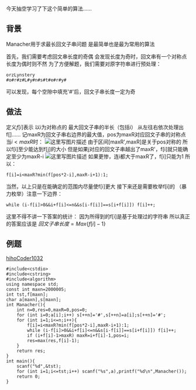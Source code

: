 今天抽空学习了下这个简单的算法……

背景
--
Manacher用于求最长回文子串问题
是最简单也是最为常用的算法

首先，我们需要考虑回文串长度的奇偶
会发现长度为奇时，回文串有一个对称点
长度为偶时则不然
为了方便解题，我们需要对原字符串进行预处理：
```
orzLynstery
#o#r#z#L#y#n#s#t#e#r#y#
```
可以发现，每个空隙中填充'#'后，回文子串长度一定为奇

做法
--
定义$f[i]$表示 以i为对称点的 最大回文子串的半长（包括i）
从左往右依次处理出f[]……
记maxR为回文子串右边界的最大值，pos为maxR对应回文子串的对称点
当$i<maxR$时：
![这里写图片描述](http://img.blog.csdn.net/20170613145617792?watermark/2/text/aHR0cDovL2Jsb2cuY3Nkbi5uZXQvbGlua2ZxeQ==/font/5a6L5L2T/fontsize/400/fill/I0JBQkFCMA==/dissolve/70/gravity/SouthEast)
由于区间[maxR',maxR]是关于pos对称的
所以f[i]至少能达到f[j]的大小
但是如果j对应的回文子串越出了maxR'，f[i]就只能确定至少为maxR-i
![这里写图片描述](http://img.blog.csdn.net/20170613150350519?watermark/2/text/aHR0cDovL2Jsb2cuY3Nkbi5uZXQvbGlua2ZxeQ==/font/5a6L5L2T/fontsize/400/fill/I0JBQkFCMA==/dissolve/70/gravity/SouthEast)
如果更惨，连i都大于maxR了，f[i]只能为1
所以：

```
f[i]=i<maxR?min(f[pos*2-i],maxR-i+1):1;
```

当然，以上只是在能确定的范围内尽量使f[i]更大
接下来还是需要枚举f[i]的
（暴力枚举）注意一下边界：

```
while (i-f[i]>0&&i+f[i]<=n&&s[i-f[i]]==s[i+f[i]]) f[i]++;
```

这里不得不讲一下答案的统计：
因为所得到的f[i]是基于处理过的字符串
所以真正的答案应该是
$回文子串长度=Max\{f[i]-1\}$

例题
--
[hihoCoder1032](http://hihocoder.com/problemset/problem/1032)

```
#include<cstdio>
#include<cstring>
#include<algorithm>
using namespace std;
const int maxn=2000005;
int tst,f[maxn];
char a[maxn],s[maxn];
int Manacher(){
	int n=0,res=0,maxR=0,pos=0;
	for (int i=0;a[i];i++) s[++n]='#',s[++n]=a[i];s[++n]='#';
	for (int i=1;i<=n;i++){
		f[i]=i<maxR?min(f[pos*2-i],maxR-i+1):1;
		while (i-f[i]>0&&i+f[i]<=n&&s[i-f[i]]==s[i+f[i]]) f[i]++;
		if (i+f[i]-1>maxR) maxR=i+f[i]-1,pos=i;
		res=max(res,f[i]-1);
	}
	return res;
}
int main(){
	scanf("%d",&tst);
	for (int i=1;i<=tst;i++) scanf("%s",a),printf("%d\n",Manacher());
	return 0;
}
```